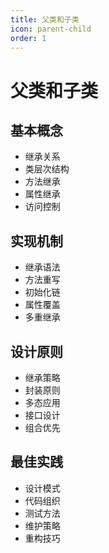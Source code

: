 ```yaml
---
title: 父类和子类
icon: parent-child
order: 1
---
```


# 父类和子类

## 基本概念
- 继承关系
- 类层次结构
- 方法继承
- 属性继承
- 访问控制

## 实现机制
- 继承语法
- 方法重写
- 初始化链
- 属性覆盖
- 多重继承

## 设计原则
- 继承策略
- 封装原则
- 多态应用
- 接口设计
- 组合优先

## 最佳实践
- 设计模式
- 代码组织
- 测试方法
- 维护策略
- 重构技巧

